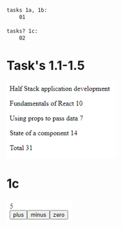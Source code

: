 ```
tasks 1a, 1b:
    01

tasks? 1c:
    02
```

# Task's 1.1-1.5
![](https://github.com/Alkane22/repo/blob/master/part1/01/scShot1.png?raw=true)

# 1c
![](https://github.com/Alkane22/repo/blob/master/part1/02/02.png?raw=true)
